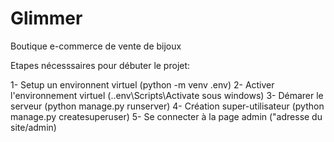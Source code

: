# Glimmer
Boutique e-commerce de vente de bijoux



Etapes nécesssaires pour débuter le projet:

1- Setup un environnent virtuel (python -m venv .env)
2- Activer l'environnement virtuel (.\.env\Scripts\Activate sous windows)
3- Démarer le serveur (python manage.py runserver)
4- Création super-utilisateur (python manage.py createsuperuser)
5- Se connecter à la page admin ("adresse du site/admin)